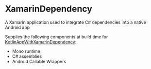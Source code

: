 # XamarinDependency
A Xamarin application used to integrate C# dependencies into a native Android app

Supplies the following components at build time for [KotlinAppWithXamarinDependency](https://github.com/royd/KotlinAppWithXamarinDependency):
* Mono runtime
* C# assemblies
* Android Callable Wrappers
 
